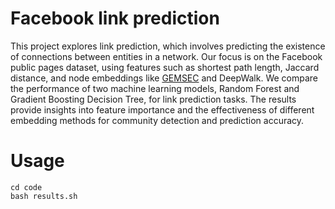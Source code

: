 # Facebook link prediction

This project explores link prediction, which involves predicting the existence of connections between entities in a network. Our focus is on the Facebook public pages dataset, using features such as shortest path length, Jaccard distance, and node embeddings like [GEMSEC](https://github.com/benedekrozemberczki/GEMSEC) and DeepWalk. We compare the performance of two machine learning models, Random Forest and Gradient Boosting Decision Tree, for link prediction tasks. The results provide insights into feature importance and the effectiveness of different embedding methods for community detection and prediction accuracy.


# Usage
  ```
  cd code
  bash results.sh
  ```
  
